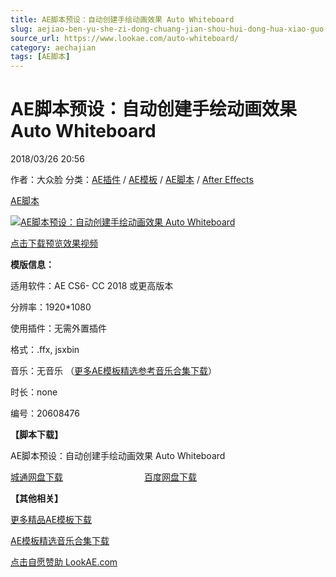 ```yaml
---
title: AE脚本预设：自动创建手绘动画效果 Auto Whiteboard
slug: aejiao-ben-yu-she-zi-dong-chuang-jian-shou-hui-dong-hua-xiao-guo-auto-whiteboard
source_url: https://www.lookae.com/auto-whiteboard/
category: aechajian
tags: [AE脚本]
---
```

# AE脚本预设：自动创建手绘动画效果 Auto Whiteboard

2018/03/26 20:56

作者：大众脸
分类：[AE插件](https://www.lookae.com/after-effects/aechajian/) / [AE模板](https://www.lookae.com/after-effects/other-after-effects/) / [AE脚本](https://www.lookae.com/after-effects/aescripts/) / [After Effects](https://www.lookae.com/after-effects/)

[AE脚本](https://www.lookae.com/tag/ae%e8%84%9a%e6%9c%ac/)

[![AE脚本预设：自动创建手绘动画效果 Auto Whiteboard](https://www.lookae.com/wp-content/uploads/2018/03/Auto-Whiteboard.jpg "AE脚本预设：自动创建手绘动画效果 Auto Whiteboard-LookAE.com")](https://www.lookae.com/wp-content/uploads/2018/03/Auto-Whiteboard.jpg)

[](https://s3.envato.com/h264-video-previews/0a00f6dc-3734-462c-a6fd-37cd5ca14512/1704232.mp4?_=1")

[点击下载预览效果视频](https://s3.envato.com/h264-video-previews/0a00f6dc-3734-462c-a6fd-37cd5ca14512/1704232.mp4)

**模版信息：**

适用软件：AE CS6- CC 2018 或更高版本

分辨率：1920\*1080

使用插件：无需外置插件

格式：.ffx, jsxbin

音乐：无音乐 （[更多AE模板精选参考音乐合集下载](https://item.taobao.com/item.htm?spm=a1z10.1.w4004-2793089344.4.MUvxbV&id=37289930486)）

时长：none

编号：20608476

**【脚本下载】**

AE脚本预设：自动创建手绘动画效果 Auto Whiteboard

[城通网盘下载](https://tc5.us/file/680462-398666899)                                 [百度网盘下载](https://pan.baidu.com/s/1CeyILbE-Qp2h8a40oX8lnw)

**【其他相关】**

[更多精品AE模板下载](https://www.lookae.com/after-effects/other-after-effects/)

[AE模板精选音乐合集下载](https://item.taobao.com/item.htm?spm=a1z10.1.w4004-2793089344.4.MUvxbV&id=37289930486)

[点击自愿赞助 LookAE.com](https://www.lookae.com/sponsor/)
